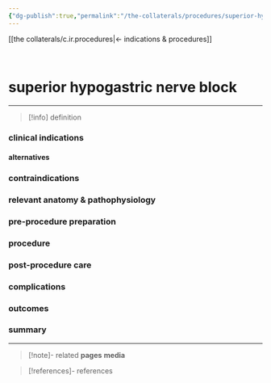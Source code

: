 ```yaml
---
{"dg-publish":true,"permalink":"/the-collaterals/procedures/superior-hypogastric-nerve-block/"}
---
```



[[the collaterals/c.ir.procedures\|← indications & procedures]]

<br>

# superior hypogastric nerve block
---

> [!info] definition


### clinical indications


#### alternatives


### contraindications


### relevant anatomy & pathophysiology


### pre-procedure preparation


### procedure


### post-procedure care


### complications


### outcomes


### summary


---



> [!note]- related
> **pages** 
> **media**

> [!references]- references
> 




